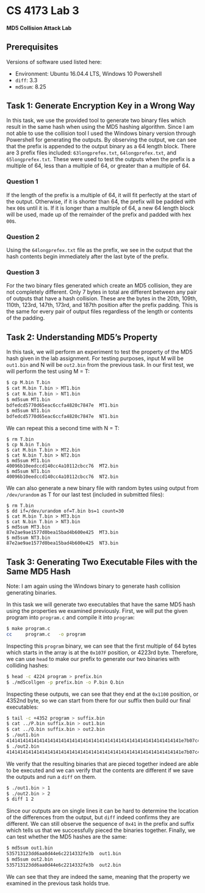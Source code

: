 # CS 4173 Lab 3
#### MD5 Collision Attack Lab

## Prerequisites
Versions of software used listed here:
- Environment: Ubuntu 16.04.4 LTS, Windows 10 Powershell
- `diff`: 3.3
- `md5sum`: 8.25

## Task 1: Generate Encryption Key in a Wrong Way

In this task, we use the provided tool to generate two binary files which result in the same hash when using the MD5 hashing algorithm. Since I am not able to use the collision tool I used the Windows binary version through Powershell for generating the outputs. By observing the output, we can see that the prefix is appended to the output binary as a 64 length block. There are 3 prefix files included: `63longprefex.txt`, `64longprefex.txt`, and `65longprefex.txt`. These were used to test the outputs when the prefix is a multiple of 64, less than a multiple of 64, or greater than a multiple of 64. 

### Question 1
If the length of the prefix is a multiple of 64, it will fit perfectly at the start of the output. Otherwise, if it is shorter than 64, the prefix will be padded with hex `00`s until it is. If it is longer than a multiple of 64, a new 64 length block will be used, made up of the remainder of the prefix and padded with hex `00`s. 

### Question 2
Using the `64longprefex.txt` file as the prefix, we see in the output that the hash contents begin immediately after the last byte of the prefix.

### Question 3
For the two binary files generated which create an MD5 collision, they are not completely different. Only 7 bytes in total are different between any pair of outputs that have a hash collision. These are the bytes in the 20th, 109th, 110th, 123rd, 147th, 173rd, and 187th position after the prefix padding. This is the same for every pair of output files regardless of the length or contents of the padding. 

## Task 2: Understanding MD5’s Property 

In this task, we will perform an experiment to test the property of the MD5 hash given in the lab assignment. For testing purposes, input M will be `out1.bin` and N will be `out2.bin` from the previous task. In our first test, we will perform the test using M = T:

```bash
$ cp M.bin T.bin
$ cat M.bin T.bin > MT1.bin
$ cat N.bin T.bin > NT1.bin
$ md5sum MT1.bin
bdfedcd5770d65eac6ccfa4820c7847e  MT1.bin
$ md5sum NT1.bin
bdfedcd5770d65eac6ccfa4820c7847e  NT1.bin
```

We can repeat this a second time with N = T:

```
$ rm T.bin
$ cp N.bin T.bin
$ cat M.bin T.bin > MT2.bin
$ cat N.bin T.bin > NT2.bin
$ md5sum MT1.bin
40096b10eedccd140cc4a10112cbcc76  MT2.bin
$ md5sum NT1.bin
40096b10eedccd140cc4a10112cbcc76  NT2.bin
```

We can also generate a new binary file with random bytes using output from `/dev/urandom` as T for our last test (included in submitted files):

```
$ rm T.bin
$ dd if=/dev/urandom of=T.bin bs=1 count=30
$ cat M.bin T.bin > MT3.bin
$ cat N.bin T.bin > NT3.bin
$ md5sum MT3.bin
87e2ae9ae1577d0bea15bad4b600e425  MT3.bin
$ md5sum NT3.bin
87e2ae9ae1577d0bea15bad4b600e425  NT3.bin
```

## Task 3: Generating Two Executable Files with the Same MD5 Hash

Note: I am again using the Windows binary to generate hash collision generating binaries. 

In this task we will generate two executables that have the same MD5 hash using the properties we examined previously. First, we will put the given program into `program.c` and compile it into `program`:

```bash
$ make program.c
cc     program.c   -o program
```

Inspecting this `program` binary, we can see that the first multiple of 64 bytes which starts in the array is at the `0x107F` position, or 4223rd byte. Therefore, we can use `head` to make our prefix to generate our two binaries with colliding hashes:

```bash
$ head -c 4224 program > prefix.bin
$ ./md5collgen -p prefix.bin -o P.bin Q.bin
```

Inspecting these outputs, we can see that they end at the `0x1100` position, or 4352nd byte, so we can start from there for our suffix then build our final executables:

```bash
$ tail -c +4352 program > suffix.bin
$ cat ../P.bin suffix.bin > out1.bin
$ cat ../Q.bin suffix.bin > out2.bin
$ ./out1.bin
4141414141414141414141414141414141414141414141414141414141414141e7b07c4ffc1614b1cd4e89a58bdbf1ebc0c6b7ab3bb8e03be4683428c7d2cefe1ebfc4486d46e2ebff4f3b40ea882df79b264cb48ee65c61ce6966e973b9dda4862bb7983a22a96ed2013256b99cc37716b167f881c16c59df6cc7781aded6fb66f1fb48125d644c9699c7c451f1f164f39dc85389c19bc7f924ea9c241414141414141414141414141414141414141414141414141414141414141414141414141414141
$ ./out2.bin
4141414141414141414141414141414141414141414141414141414141414141e7b07c4ffc1614b1cd4e89a58bdbf1ebc0c6b72b3bb8e03be4683428c7d2cefe1ebfc4486d46e2ebff4f3b406a892df79b264cb48ee65c61ce69e6e973b9dda4862bb7983a22a96ed2013256b99cc37716b967f881c16c59df6cc7781aded6fb66f1fb48125d644c9699cfc441f1f164f39dc85389c19bc77924ea9c241414141414141414141414141414141414141414141414141414141414141414141414141414141
```

We verify that the resulting binaries that are pieced together indeed are able to be executed and we can verify that the contents are different if we save the outputs and run a `diff` on them. 

```bash
$ ./out1.bin > 1
$ ./out2.bin > 2
$ diff 1 2
```

Since our outputs are on single lines it can be hard to determine the location of the differences from the output, but `diff` indeed confirms they are different. We can still observe the sequence of `0x41` in the prefix and suffix which tells us that we successfully pieced the binaries together. Finally, we can test whether the MD5 hashes are the same:

```bash
$ md5sum out1.bin
535713123dd6aa0d44e6c2214332fe3b  out1.bin
$ md5sum out2.bin
535713123dd6aa0d44e6c2214332fe3b  out2.bin
```

We can see that they are indeed the same, meaning that the property we examined in the previous task holds true. 